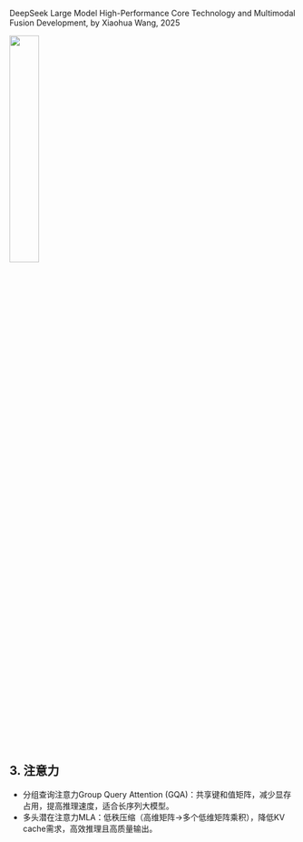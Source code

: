 DeepSeek Large Model High-Performance Core Technology and Multimodal Fusion Development, by Xiaohua Wang, 2025

<img src="https://github.com/user-attachments/assets/1c3c59ff-4b22-4163-a12b-cfc027950602" width="32%" height="32%">

## 3. 注意力

- 分组查询注意力Group Query Attention (GQA)：共享键和值矩阵，减少显存占用，提高推理速度，适合长序列大模型。
- 多头潜在注意力MLA：低秩压缩（高维矩阵->多个低维矩阵乘积），降低KV cache需求，高效推理且高质量输出。




















